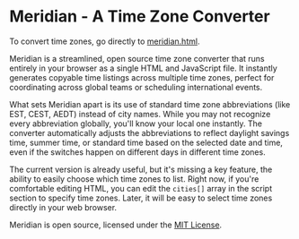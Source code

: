 # Meridian - A Time Zone Converter

To convert time zones, go directly to [meridian.html](https://peterkaminski.github.io/meridian/meridian.html).

Meridian is a streamlined, open source time zone converter that runs entirely in your browser as a single HTML and JavaScript file. It instantly generates copyable time listings across multiple time zones, perfect for coordinating across global teams or scheduling international events.

What sets Meridian apart is its use of standard time zone abbreviations (like EST, CEST, AEDT) instead of city names. While you may not recognize every abbreviation globally, you'll know your local one instantly. The converter automatically adjusts the abbreviations to reflect daylight savings time, summer time, or standard time based on the selected date and time, even if the switches happen on different days in different time zones.

The current version is already useful, but it's missing a key feature, the ability to easily choose which time zones to list. Right now, if you're comfortable editing HTML, you can edit the `cities[]` array in the script section to specify time zones. Later, it will be easy to select time zones directly in your web browser.

Meridian is open source, licensed under the [MIT License](https://opensource.org/licenses/MIT).
